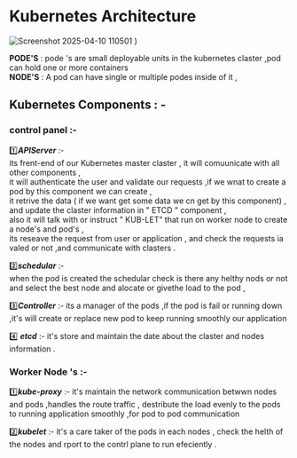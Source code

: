 # Kubernetes Architecture 

![Screenshot 2025-04-10 110501](https://github.com/user-attachments/assets/1885b936-8f3a-4899-b91f-83fa659304d3)
)

**PODE'S** : pode 's are small deployable units in the kubernetes claster ,pod can hold one or more containers <br>
**NODE'S** : A pod can have single or multiple podes inside of it ,<br>

##  Kubernetes Components : -

### control panel :-

1️⃣***APIServer*** :-<br>
its frent-end of our Kubernetes master claster , it will comuunicate with all other components ,<br>
it will authenticate the user and validate our requests ,if we wnat to create a pod by this component we can create ,<br>
it retrive the data ( if we want get some data we cn get by this component) , and update the claster information in " ETCD " component ,<br>
also it will talk with  or instruct " KUB-LET" that run on worker node to create a node's and pod's ,<br>
its reseave the request from user or application , and check the requests ia valed or not ,and communicate with clasters .<br>

2️⃣***schedular***  :- <br>
when the pod is created  the schedular check is there any helthy nods or not and select the best node and alocate or givethe load to the pod ,<br>


3️⃣***Controller*** :- its a manager of the pods ,if the pod is fail or running down  ,it's will create or replace new pod to keep running smoothly our application
     
4️⃣ ***etcd***       :- it's store and maintain the date about the claster and nodes information .
                       

 ### Worker Node 's  :-  

1️⃣***kube-proxy*** :- it's maintain the network communication betwwn nodes and pods ,handles the route traffic , destribute the load evenly to the pods to running application smoothly ,for pod to pod communication
  
2️⃣***kubelet***    :-  it's a care taker of the pods in each nodes , check the helth of the nodes and  rport to the contrl plane  to run efeciently .



